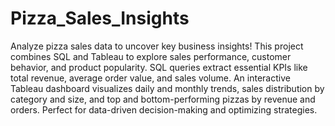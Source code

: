 # Pizza_Sales_Insights

Analyze pizza sales data to uncover key business insights! This project combines SQL and Tableau to explore sales performance, customer behavior, and product popularity. SQL queries extract essential KPIs like total revenue, average order value, and sales volume. An interactive Tableau dashboard visualizes daily and monthly trends, sales distribution by category and size, and top and bottom-performing pizzas by revenue and orders. Perfect for data-driven decision-making and optimizing strategies.
